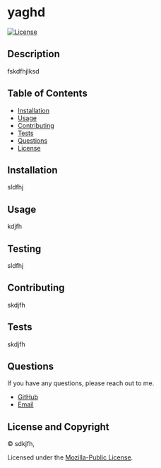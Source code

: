 # yaghd

[![License](https://img.shields.io/badge/License-Mozilla-Public%202.0-blue.svg)](https://opensource.org/licenses/Apache-2.0)

## Description

fskdfhjlksd


## Table of Contents 
- [Installation](#installation)
- [Usage](#usage)
- [Contributing](#contributing)
- [Tests](#tests)
- [Questions](#questions)
- [License](#license)

## Installation

sldfhj

## Usage

kdjfh

## Testing

sldfhj

## Contributing

skdjfh

## Tests

skdjfh

## Questions

If you have any questions, please reach out to me.

- [GitHub](#lfksjf )
- [Email](#skdfh)

## License and Copyright

 © sdkjfh,

Licensed under the [Mozilla-Public License](LICENSE).


